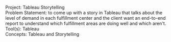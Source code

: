 Project: Tableau Storytelling             
Problem Statement: to come up with a story in Tableau that talks about the level of demand in each fulfillment center and the client want an end-to-end report to understand which fulfillment areas are doing well and which aren't.           
Tool(s): Tableau                      
Concepts: Tableau and Storytelling
